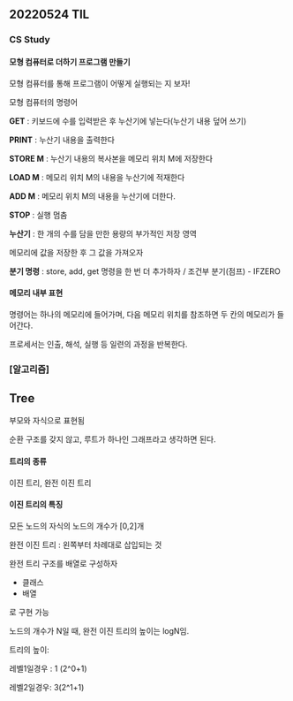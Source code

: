 ## 20220524 TIL

### CS Study

#### 모형 컴퓨터로 더하기 프로그램 만들기

모형 컴퓨터를 통해 프로그램이 어떻게 실행되는 지 보자!

모형 컴퓨터의 명령어

**GET** : 키보드에 수를 입력받은 후 누산기에 넣는다(누산기 내용 덮어 쓰기)

**PRINT** : 누산기 내용을 출력한다

**STORE M** : 누산기 내용의 복사본을 메모리 위치 M에 저장한다

**LOAD M** : 메모리 위치 M의 내용을 누산기에 적재한다

**ADD M** : 메모리 위치 M의 내용을 누산기에 더한다.

**STOP** : 실행 멈춤

**누산기** : 한 개의 수를 담을 만한 용량의 부가적인 저장 영역

메모리에 값을 저장한 후 그 값을 가져오자

**분기 명령** : store, add, get 명령을 한 번 더 추가하자 / 조건부 분기(점프) - IFZERO



#### **메모리 내부 표현**

명령어는 하나의 메모리에 들어가며, 다음 메모리 위치를 참조하면 두 칸의 메모리가 들어간다.

프로세서는 인출, 해석, 실행 등 일련의 과정을 반복한다.



### [알고리즘]

## Tree

부모와 자식으로 표현됨

순환 구조를 갖지 않고, 루트가 하나인 그래프라고 생각하면 된다.



#### 트리의 종류

이진 트리, 완전 이진 트리



#### 이진 트리의 특징

모든 노드의 자식의 노드의 개수가 [0,2]개

완전 이진 트리 : 왼쪽부터 차례대로 삽입되는 것

완전 트리 구조를 배열로 구성하자

- 클래스
- 배열

로 구현 가능

노드의 개수가 N일 때, 완전 이진 트리의 높이는 logN임.



트리의 높이:

레벨1일경우 : 1 (2^0+1)

레벨2일경우: 3(2^1+1)
